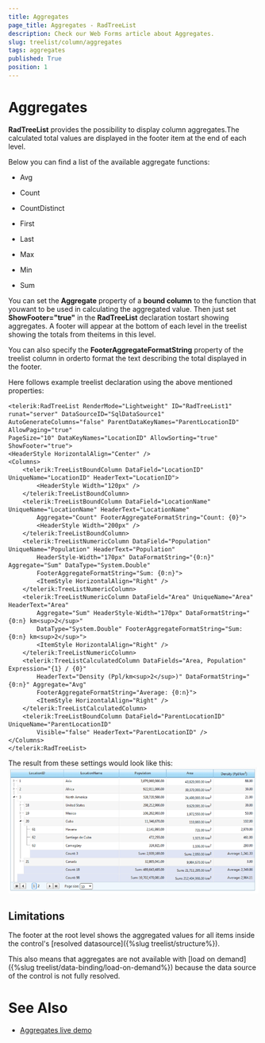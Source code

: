 ```yaml
---
title: Aggregates
page_title: Aggregates - RadTreeList
description: Check our Web Forms article about Aggregates.
slug: treelist/column/aggregates
tags: aggregates
published: True
position: 1
---
```


# Aggregates



**RadTreeList** provides the possibility to display column aggregates.The calculated total values are displayed in the footer item at the end of each level.


Below you can find a list of the available aggregate functions:

* Avg

* Count

* CountDistinct

* First

* Last

* Max

* Min

* Sum

You can set the **Aggregate** property of a **bound column** to the function that youwant to be used in calculating the aggregated value. Then just set **ShowFooter="true"** in the **RadTreeList** declaration tostart showing aggregates. A footer will appear at the bottom of each level in the treelist showing the totals from theitems in this level.

You can also specify the **FooterAggregateFormatString** property of the treelist column in orderto format the text describing the total displayed in the footer.

Here follows example treelist declaration using the above mentioned properties:

````ASP.NET
<telerik:RadTreeList RenderMode="Lightweight" ID="RadTreeList1" runat="server" DataSourceID="SqlDataSource1"
AutoGenerateColumns="false" ParentDataKeyNames="ParentLocationID" AllowPaging="true"
PageSize="10" DataKeyNames="LocationID" AllowSorting="true" ShowFooter="true">
<HeaderStyle HorizontalAlign="Center" />
<Columns>
	<telerik:TreeListBoundColumn DataField="LocationID" UniqueName="LocationID" HeaderText="LocationID">
		<HeaderStyle Width="120px" />
	</telerik:TreeListBoundColumn>
	<telerik:TreeListBoundColumn DataField="LocationName" UniqueName="LocationName" HeaderText="LocationName"
		Aggregate="Count" FooterAggregateFormatString="Count: {0}">
		<HeaderStyle Width="200px" />
	</telerik:TreeListBoundColumn>
	<telerik:TreeListNumericColumn DataField="Population" UniqueName="Population" HeaderText="Population"
		HeaderStyle-Width="170px" DataFormatString="{0:n}" Aggregate="Sum" DataType="System.Double"
		FooterAggregateFormatString="Sum: {0:n}">
		<ItemStyle HorizontalAlign="Right" />
	</telerik:TreeListNumericColumn>
	<telerik:TreeListNumericColumn DataField="Area" UniqueName="Area" HeaderText="Area"
		Aggregate="Sum" HeaderStyle-Width="170px" DataFormatString="{0:n} km<sup>2</sup>"
		DataType="System.Double" FooterAggregateFormatString="Sum: {0:n} km<sup>2</sup>">
		<ItemStyle HorizontalAlign="Right" />
	</telerik:TreeListNumericColumn>
	<telerik:TreeListCalculatedColumn DataFields="Area, Population" Expression="{1} / {0}"
		HeaderText="Density (Ppl/km<sup>2</sup>)" DataFormatString="{0:n}" Aggregate="Avg"
		FooterAggregateFormatString="Average: {0:n}">
		<ItemStyle HorizontalAlign="Right" />
	</telerik:TreeListCalculatedColumn>
	<telerik:TreeListBoundColumn DataField="ParentLocationID" UniqueName="ParentLocationID"
		Visible="false" HeaderText="ParentLocationID" />
</Columns>
</telerik:RadTreeList>
````



The result from these settings would look like this:
![RadTreeList column aggregates](images/treelist_column_aggregates.png)

## Limitations

The footer at the root level shows the aggregated values for all items inside the control's [resolved datasource]({%slug treelist/structure%}).

This also means that aggregates are not available with [load on demand]({%slug treelist/data-binding/load-on-demand%}) because the data source of the control is not fully resolved.

# See Also

 * [Aggregates live demo](https://demos.telerik.com/aspnet-ajax/treelist/examples/columns/aggregates/defaultcs.aspx)
